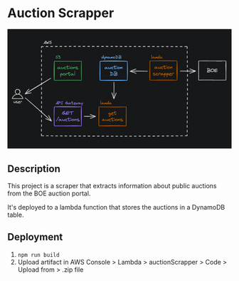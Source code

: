 # Auction Scrapper

![Auction Scrapper Diagram](/diagram/auction-scrapper-diagram.png)

## Description

This project is a scraper that extracts information about public auctions from the BOE auction portal.

It's deployed to a lambda function that stores the auctions in a DynamoDB table.

## Deployment

1. `npm run build`
2. Upload artifact in AWS Console > Lambda > auctionScrapper > Code > Upload from > .zip file
